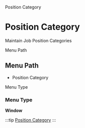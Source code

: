 
Position Category
# Position Category


Maintain Job Position Categories

Menu Path
## Menu Path



- Position Category

Menu Type
### Menu Type

**Window**


:::tip
[Position Category](functional-guide/window/window-position-category.md)
:::